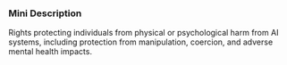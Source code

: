 ### Mini Description

Rights protecting individuals from physical or psychological harm from AI systems, including protection from manipulation, coercion, and adverse mental health impacts.
